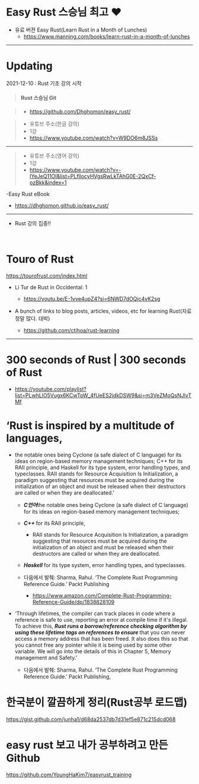 # Easy Rust 스승님 최고  ❤️

- 유료 버젼 Easy Rust(Learn Rust in a Month of Lunches)
  - https://www.manning.com/books/learn-rust-in-a-month-of-lunches

<hr>

<h1>Updating</h1>

2021-12-10 : Rust 기초 강의 시작<br>

> #### Rust 스승님 Git

> - https://github.com/Dhghomon/easy_rust/

> - 유튜브 주소(한글 강의)
> - 1강
> - https://www.youtube.com/watch?v=W9DO6m8JSSs

<hr>

> - 유튜브 주소(영어 강의)
> - 1강
> - https://www.youtube.com/watch?v=-lYeJeQ11OI&list=PLfllocyHVgsRwLkTAhG0E-2QxCf-ozBkk&index=1

-Easy Rust eBook

- https://dhghomon.github.io/easy_rust/

<hr>

- Rust 강의 집중!!

<br>

# Touro of Rust

https://tourofrust.com/index.html

- Li Tur de Rust in Occidental: 1
  - https://youtu.be/E-1vve4upZ4?si=6NWD7dOQjc4vK2sg

- A bunch of links to blog posts, articles, videos, etc for learning Rust(자료 정말 많다. 대박)
  - https://github.com/ctjhoa/rust-learning

<hr>

#  300 seconds of Rust | 300 seconds of Rust
- https://youtube.com/playlist?list=PLwhLlO5Vugx6KCwTpW_4fUeES2jdkDSW9&si=m3VeZMoQsNJlvTMf

# ‘Rust is inspired by a multitude of languages, 

- the notable ones being Cyclone (a safe dialect of C language) for its ideas on region-based memory management techniques; C++ for its RAII principle, and Haskell for its type system, error handling types, and typeclasses.
RAII stands for Resource Acquisition Is Initialization, a paradigm suggesting that resources must be acquired during the initialization of an object and must be released when their destructors are called or when they are deallocated.’
  - <em><strong>C언어</em></strong>the notable ones being Cyclone (a safe dialect of C language) for its ideas on region-based memory management techniques; 
  - <em><strong>C++ </em></strong> for its RAII principle, 
    - RAII stands for Resource Acquisition Is Initialization, a paradigm suggesting that resources must be acquired during the initialization of an object and must be released when their destructors are called or when they are deallocated.
  - <em><strong>Haskell </em></strong> for its type system, error handling types, and typeclasses.


  - 다음에서 발췌: Sharma, Rahul. ‘The Complete Rust Programming Reference Guide.’ Packt Publishing
    - https://www.amazon.com/Complete-Rust-Programming-Reference-Guide/dp/1838828109

- ‘Through lifetimes, the compiler can track places in code where a reference is safe to use, reporting an error at compile time if it's illegal. To achieve this, <em><strong>Rust runs a borrow/reference checking algorithm by using these lifetime tags on references to ensure </em></strong>that you can never access a memory address that has been freed. It also does this so that you cannot free any pointer while it is being used by some other variable. We will go into the details of this in Chapter 5, Memory management and Safety.’

  - 다음에서 발췌: Sharma, Rahul. ‘The Complete Rust Programming Reference Guide.’ Packt Publishing, 

# 한국분이 깔끔하게 정리(Rust공부 로드맵)

https://gist.github.com/junha1/d68da2537db7d31ef5e871c215dcd068


#  easy rust 보고 내가 공부하려고 만든 Github

https://github.com/YoungHaKim7/easyrust_training

<br>

